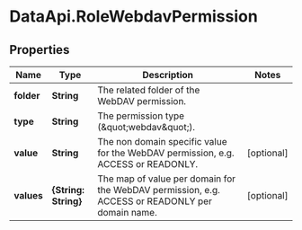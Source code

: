 # DataApi.RoleWebdavPermission

## Properties

Name | Type | Description | Notes
------------ | ------------- | ------------- | -------------
**folder** | **String** | The related folder of the WebDAV permission. | 
**type** | **String** | The permission type (\&quot;webdav\&quot;). | 
**value** | **String** | The non domain specific value for the WebDAV permission, e.g. ACCESS or READONLY. | [optional] 
**values** | **{String: String}** | The map of value per domain for the WebDAV permission, e.g. ACCESS or READONLY per domain name. | [optional] 


